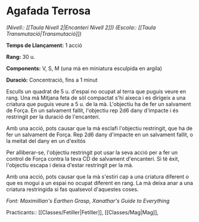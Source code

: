 # Agafada Terrosa

*(Nivell:: [[Taula Nivell 2|Encanteri Nivell 2]]) (Escola:: [[Taula Transmutació|Transmutació]])*

**Temps de Llançament:** 1 acció

**Rang:** 30 u.

**Components:** V, S, M (una mà en miniatura esculpida en argila)

**Duració:** Concentració, fins a 1 minut

Esculls un quadrat de 5 u. d'espai no ocupat al terra que puguis veure en rang. Una mà Mitjana feta de sòl compactat s'hi aixeca i es dirigeix a una criatura que puguis veure a 5 u. de la mà. L'objectiu ha de fer un salvament de Força. En un salvament fallit, l'objectiu rep 2d6 dany d'impacte i és restringit per la duració de l'encanteri.

Amb una acció, pots causar que la mà esclafi l'objectiu restringit, que ha de fer un salvament de Força. Rep 2d6 dany d'impacte en un salvament fallit, o la meitat del dany en un d'exitós

Per alliberar-se, l'objectiu restringit pot usar la seva acció per a fer un control de Força contra la teva CD de salvament d'encanteri. Si té èxit, l'objectiu escapa i deixa d'estar restringit per la mà.

Amb una acció, pots causar que la mà s'estiri cap a una criatura diferent o que es mogui a un espai no ocupat diferent en rang. La mà deixa anar a una criatura restringida si fas qualsevol d'aquestes coses.


*Font: Maximillian's Earthen Grasp, Xanathar's Guide to Everything*



Practicants:: [[Classes/Fetiller|Fetiller]], [[Classes/Mag|Mag]],